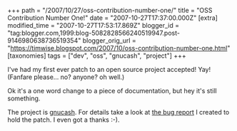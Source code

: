 +++
path = "/2007/10/27/oss-contribution-number-one/"
title = "OSS Contribution Number One!"
date = "2007-10-27T17:37:00.000Z"
[extra]
modified_time = "2007-10-27T17:53:17.869Z"
blogger_id = "tag:blogger.com,1999:blog-5082828566240519947.post-9146980638736519354"
blogger_orig_url = "https://timwise.blogspot.com/2007/10/oss-contribution-number-one.html"
[taxonomies]
tags = ["dev", "oss", "gnucash", "project"]
+++

I've had my first ever patch to an open source project accepted! Yay! (Fanfare please... no? anyone? oh well.)  

Ok it's a one word change to a piece of documentation, but hey it's still something.  

The project is [gnucash](http://www.gnucash.org/). For details take a look at [the bug report](http://bugzilla.gnome.org/show_bug.cgi?id=490699) I created to hold the patch. I even got a thanks :-).
